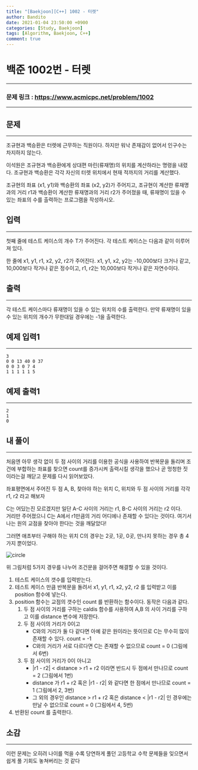 ```yaml
---
title: "[Baekjoon][C++] 1002 - 터렛"
author: Bandito
date: 2021-01-04 23:50:00 +0900
categories: [Study, Baekjoon]
tags: [Algorithm, Baekjoon, C++]
comment: true
---
```


# 백준 1002번 - 터렛
***
### 문제 링크 : <https://www.acmicpc.net/problem/1002>

***

## 문제
***
조규현과 백승환은 터렛에 근무하는 직원이다. 하지만 워낙 존재감이 없어서 인구수는 차지하지 않는다.  

이석원은 조규현과 백승환에게 상대편 마린(류재명)의 위치를 계산하라는 명령을 내렸다. 조규현과 백승환은 각각 자신의 터렛 위치에서 현재 적까지의 거리를 계산했다.   

조규현의 좌표 (x1, y1)와 백승환의 좌표 (x2, y2)가 주어지고, 조규현이 계산한 류재명과의 거리 r1과 백승환이 계산한 류재명과의 거리 r2가 주어졌을 때, 류재명이 있을 수 있는 좌표의 수를 출력하는 프로그램을 작성하시오.   

## 입력
***
첫째 줄에 테스트 케이스의 개수 T가 주어진다. 각 테스트 케이스는 다음과 같이 이루어져 있다.   

한 줄에 x1, y1, r1, x2, y2, r2가 주어진다. x1, y1, x2, y2는 -10,000보다 크거나 같고, 10,000보다 작거나 같은 정수이고, r1, r2는 10,000보다 작거나 같은 자연수이다.

## 출력
***
각 테스트 케이스마다 류재명이 있을 수 있는 위치의 수를 출력한다. 만약 류재명이 있을 수 있는 위치의 개수가 무한대일 경우에는 -1을 출력한다.

## 예제 입력1
***
```console
3
0 0 13 40 0 37
0 0 3 0 7 4
1 1 1 1 1 5
```

## 예제 출력1
***
```console
2
1
0
```

## 내 풀이
***

처음엔 아무 생각 없이 두 점 사이의 거리를 이용한 공식을 사용하여 반복문을 돌리며 조건에 부합하는 좌표를 찾으면 count를 증가시켜 출력시킬 생각을 했으나 곧 멍청한 짓이라는걸 깨닫고 문제를 다시 읽어보았다.

좌표평면에서 주어진 두 점 A, B, 찾아야 하는 위치 C, 위치와 두 점 사이의 거리를 각각 r1, r2 라고 해보자   

C는 어딨는진 모르겠지만 일단 A-C 사이의 거리는 r1, B-C 사이의 거리는 r2 이다.   
거리만 주어졌으니 C는 A에서 r1만큼의 거리 어디에나 존재할 수 있다는 것이다. 여기서 나는 원의 교점을 찾아야 한다는 것을 깨달았다! 


그러면 애초부터 구해야 하는 위치 C의 경우는 2곳, 1곳, 0곳, 만나지 못하는 경우 총 4가지 뿐이었다.  

![circle](https://drive.google.com/uc?export=view&id=14O2aREiBAiIPbCCYasLE7swGHvHZG_rf)

위 그림처럼 5가지 경우를 나누어 조건문을 걸어주면 해결할 수 있을 것이다.   

1. 테스트 케이스의 갯수를 입력받는다.
2. 테스트 케이스 만큼 반복문을 돌려서 x1, y1, r1, x2, y2, r2 를 입력받고 이를 position 함수에 넣는다.
3. position 함수는 교점의 갯수인 count 를 반환하는 함수이다. 동작은 다음과 같다. 
    1. 두 점 사이의 거리를 구하는 caldis 함수를 사용하여 A,B 의 사이 거리를 구하고 이를 distance 변수에 저장한다.
    2. 두 점 사이의 거리가 0이고 
        + C와의 거리가 둘 다 같다면 아예 같은 원이라는 뜻이므로 C는 무수히 많이 존재할 수 있다. count = -1
        - C와의 거리가 서로 다르다면 C는 존재할 수 없으므로 count = 0 (그림에서 6번)
    3. 두 점 사이의 거리가 0이 아니고
        + \|r1 - r2\| &lt; distance &gt; r1 + r2 이라면 반드시 두 점에서 만나므로 count = 2 (그림에서 1번)
        + distance 가 r1 + r2 혹은 \|r1 - r2\| 와 같다면 한 점에서 만나므로 count = 1 (그림에서 2, 3번)
        + 그 외의 경우인 distance &gt; r1 + r2 혹은 distance &lt; \|r1 - r2\| 인 경우에는 만날 수 없으므로 count = 0 (그림에서 4, 5번)
4. 반환된 count 를 출력한다.


<script src="https://gist.github.com/Suppplier/a5c33df6b2fac2ef45ff73b413fd4983.js"></script>




## 소감
***

이런 문제는 오히려 나이를 먹을 수록 당연하게 풀던 고등학교 수학 문제들을 잊으면서 쉽게 풀 기회도 놓쳐버리는 것 같다

